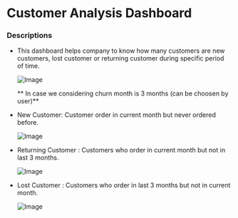 # Customer Analysis Dashboard


### Descriptions

- This dashboard helps company to know how many customers are new customers, lost customer or returning customer during specific period of time.
   
    ![Image](https://github.com/user-attachments/assets/6cbc9047-c0d5-4745-b65a-24668c1b7bd2)


  ** In case we considering churn month is 3 months (can be choosen by user)**

- New Customer: Customer order in current month but never ordered before.

    ![Image](https://github.com/user-attachments/assets/fd9d41b3-b295-4ca8-8e1a-2e6479df5447)


- Returning Customer : Customers who order in current month but not in last 3 months.

    ![Image](https://github.com/user-attachments/assets/0ebeefb8-0d57-41d4-a556-ae61c72074f8)

- Lost Customer : Customers who order in last 3 months but not in current month.

    ![Image](https://github.com/user-attachments/assets/f4d26bc5-4d72-4207-9b1f-79e9adcabeaf)

